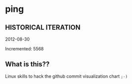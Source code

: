 # ping

## HISTORICAL ITERATION
2012-08-30

Incremented: 5568

## What is this?? 
Linux skills to hack the github commit visualization chart `;-)`
